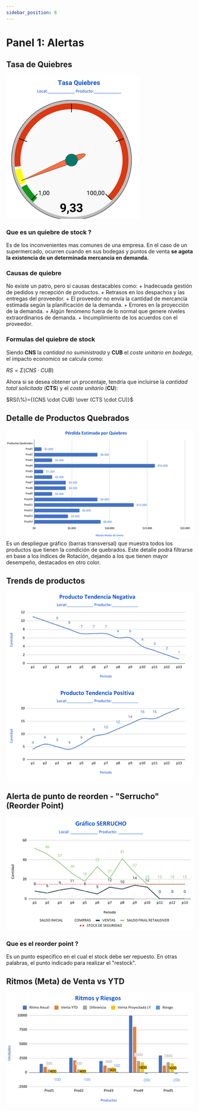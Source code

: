 ```yaml
---
sidebar_position: 8
---
```

# Panel 1: Alertas

## Tasa de Quiebres


![grafico tasa de quiebres](../../static/img/tasaQuiebres.png)

### Que es un quiebre de stock ?
Es de los inconvenientes mas comunes de una empresa. En el caso de un supermercado, ocurren cuando en sus bodegas y puntos de venta **se agota la existencia de un determinada mercancia en demanda.**

### Causas de quiebre
No existe un patro, pero si causas destacables como:
    + Inadecuada gestión de pedidos y recepción de productos.
    + Retrasos en los despachos y las entregas del proveedor.
    + El proveedor no envía la cantidad de mercancía estimada según la planificación de la demanda.
    + Errores en la proyección de la demanda.
    + Algún fenómeno fuera de lo normal que genere niveles extraordinarios de demanda.
    + Incumplimiento de los acuerdos con el proveedor.

### Formulas del quiebre de stock

Siendo **CNS** la *cantidad no suministrada* y **CUB** el *coste unitario en bodega*, el impacto economico se calcula como:

$RS=\Sigma({CNS \cdot CUB})$

Ahora si se desea obtener un procentaje, tendría que incluirse la *cantidad total solicitada* (**CTS**) y el *coste unitario* (**CU**):

$RS(\%)={(CNS \cdot CUB) \over (CTS \cdot CU)}$

## Detalle de Productos Quebrados
![grafico tasa de quiebres](../../static/img/grafQuiebres2.png)
Es un despliegue gráfico (barras transversal) que muestra todos los productos que tienen la condición de quebrados.
Este detalle podrá filtrarse en base a los índices de Rotación, dejando a los que tienen mayor desempeño, destacados en otro color.

## Trends de productos

![grafico tendencias](../../static/img/graftendencias.png)

## Alerta de punto de reorden - "Serrucho" (Reorder Point)

![grafico serrucho](../../static/img/serrucho.png)

### Que es el reorder point ?
Es un punto especifico en el cual el stock debe ser repuesto. En otras palabras, el punto indicado para realizar el "restock".

## Ritmos (Meta) de Venta vs YTD
![ritmos venta](../../static/img/ritmosventa.png)